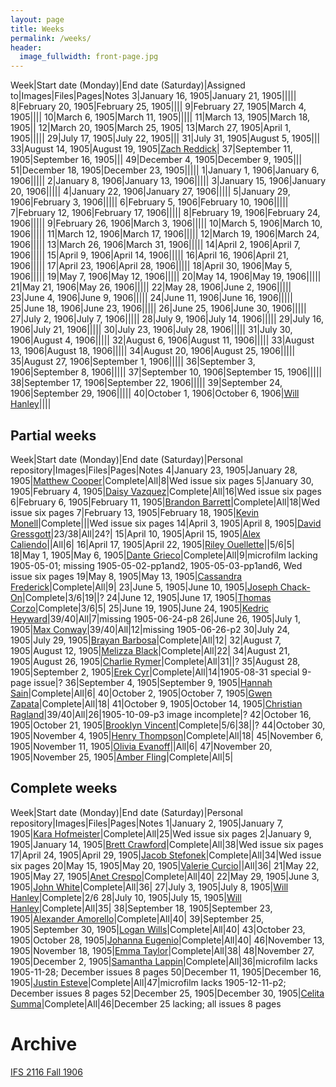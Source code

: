 ```yaml
---
layout: page
title: Weeks
permalink: /weeks/
header:
  image_fullwidth: front-page.jpg
---
```

Week|Start date (Monday)|End date (Saturday)|Assigned to|Images|Files|Pages|Notes
3|January 16, 1905|January 21, 1905|||||
8|February 20, 1905|February 25, 1905||||
9|February 27, 1905|March 4, 1905||||
10|March 6, 1905|March 11, 1905|||||
11|March 13, 1905|March 18, 1905||
12|March 20, 1905|March 25, 1905|
13|March 27, 1905|April 1, 1905|||||
29|July 17, 1905|July 22, 1905|||
31|July 31, 1905|August 5, 1905|||
33|August 14, 1905|August 19, 1905|[Zach Reddick](https://github.com/znr13)|
37|September 11, 1905|September 16, 1905|||
49|December 4, 1905|December 9, 1905|||
51|December 18, 1905|December 23, 1905|||||
1|January 1, 1906|January 6, 1906|||||
2|January 8, 1906|January 13, 1906|||||
3|January 15, 1906|January 20, 1906|||||
4|January 22, 1906|January 27, 1906|||||
5|January 29, 1906|February 3, 1906|||||
6|February 5, 1906|February 10, 1906|||||
7|February 12, 1906|February 17, 1906|||||
8|February 19, 1906|February 24, 1906|||||
9|February 26, 1906|March 3, 1906|||||
10|March 5, 1906|March 10, 1906|||||
11|March 12, 1906|March 17, 1906|||||
12|March 19, 1906|March 24, 1906|||||
13|March 26, 1906|March 31, 1906|||||
14|April 2, 1906|April 7, 1906|||||
15|April 9, 1906|April 14, 1906|||||
16|April 16, 1906|April 21, 1906|||||
17|April 23, 1906|April 28, 1906|||||
18|April 30, 1906|May 5, 1906|||||
19|May 7, 1906|May 12, 1906|||||
20|May 14, 1906|May 19, 1906|||||
21|May 21, 1906|May 26, 1906|||||
22|May 28, 1906|June 2, 1906|||||
23|June 4, 1906|June 9, 1906|||||
24|June 11, 1906|June 16, 1906|||||
25|June 18, 1906|June 23, 1906|||||
26|June 25, 1906|June 30, 1906|||||
27|July 2, 1906|July 7, 1906|||||
28|July 9, 1906|July 14, 1906|||||
29|July 16, 1906|July 21, 1906|||||
30|July 23, 1906|July 28, 1906|||||
31|July 30, 1906|August 4, 1906|||||
32|August 6, 1906|August 11, 1906|||||
33|August 13, 1906|August 18, 1906|||||
34|August 20, 1906|August 25, 1906|||||
35|August 27, 1906|September 1, 1906|||||
36|September 3, 1906|September 8, 1906|||||
37|September 10, 1906|September 15, 1906|||||
38|September 17, 1906|September 22, 1906|||||
39|September 24, 1906|September 29, 1906|||||
40|October 1, 1906|October 6, 1906|[Will Hanley](https://github.com/whanley)||||

## Partial weeks

Week|Start date (Monday)|End date (Saturday)|Personal repository|Images|Files|Pages|Notes
4|January 23, 1905|January 28, 1905|[Matthew Cooper](https://github.com/Mic15b/dig-eg-gaz)|Complete|All|8|Wed issue six pages
5|January 30, 1905|February 4, 1905|[Daisy Vazquez](https://github.com/dvazquez703/dig-eg-gaz)|Complete|All|16|Wed issue six pages
6|February 6, 1905|February 11, 1905|[Brandon Barrett](https://github.com/bcb14g/dig-eg-gaz)|Complete|All|18|Wed issue six pages
7|February 13, 1905|February 18, 1905|[Kevin Monell](https://github.com/knm15e/dig-eg-gaz)|Complete|||Wed issue six pages
14|April 3, 1905|April 8, 1905|[David Gressgott](https://github.com/djdaviedave/dig-eg-gaz)|23/38|All|24?|
15|April 10, 1905|April 15, 1905|[Alex Caliendo](https://github.com/RGOODY3210/dig-eg-gaz)||All|6|
16|April 17, 1905|April 22, 1905|[Riley Ouellette](https://github.com/rouellette07/dig-eg-gaz)||5/6|5|
18|May 1, 1905|May 6, 1905|[Dante Grieco](https://github.com/dgg15/dig-eg-gaz)|Complete|All|9|microfilm lacking 1905-05-01; missing 1905-05-02-pp1and2, 1905-05-03-pp1and6, Wed issue six pages
19|May 8, 1905|May 13, 1905|[Cassandra Frederick](https://github.com/caf15b)|Complete|All|9|
23|June 5, 1905|June 10, 1905|[Joseph Chack-On](https://github.com/jochack/dig-eg-gaz)|Complete|3/6|19||?
24|June 12, 1905|June 17, 1905|[Thomas Corzo](https://github.com/ThomasC24)|Complete|3/6|5|
25|June 19, 1905|June 24, 1905|[Kedric Heyward](https://github.com/Kheyward/dig-eg-gaz)|39/40|All|7|missing 1905-06-24-p8
26|June 26, 1905|July 1, 1905|[Max Conway](https://github.com/maxconwayfsu/dig-eg-gaz)|39/40|All|12|missing 1905-06-26-p2
30|July 24, 1905|July 29, 1905|[Brayan Barbosa](https://github.com/brayanbar/dig-eg-gaz)|Complete|All|12|
32|August 7, 1905|August 12, 1905|[Melizza Black](https://github.com/MelizzaBlack/dig-eg-gaz)|Complete|All|22|
34|August 21, 1905|August 26, 1905|[Charlie Rymer](https://github.com/crymer)|Complete|All|31||?
35|August 28, 1905|September 2, 1905|[Erek Cyr](https://github.com/ErekCyr/dig-eg-gaz)|Complete|All|14|1905-08-31 special 9-page issue|?
36|September 4, 1905|September 9, 1905|[Hannah Sain](https://github.com/hds15b/dig-eg-gaz)|Complete|All|6|
40|October 2, 1905|October 7, 1905|[Gwen Zapata](https://github.com/Lionex/dig-eg-gaz)|Complete|All|18|
41|October 9, 1905|October 14, 1905|[Christian Ragland](https://github.com/christianragland/dig-eg-gaz)|39/40|All|26|1905-10-09-p3 image incomplete|?
42|October 16, 1905|October 21, 1905|[Brooklyn Vincent](https://github.com/bjv15/dig-eg-gaz)|Complete|5/6|38||?
44|October 30, 1905|November 4, 1905|[Henry Thompson](https://github.com/Hat15/Dig-eg-gaz)|Complete|All|18|
45|November 6, 1905|November 11, 1905|[Olivia Evanoff](https://github.com/oliviaevanoff)||All|6|
47|November 20, 1905|November 25, 1905|[Amber Fling](https://github.com/alf15c/dig-eg-gaz)|Complete|All|5|

## Complete weeks

Week|Start date (Monday)|End date (Saturday)|Personal repository|Images|Files|Pages|Notes
1|January 2, 1905|January 7, 1905|[Kara Hofmeister](https://github.com/karahofmeister)|Complete|All|25|Wed issue six pages
2|January 9, 1905|January 14, 1905|[Brett Crawford](https://github.com/wbc13)|Complete|All|38|Wed issue six pages
17|April 24, 1905|April 29, 1905|[Jacob Stefonek](https://github.com/JacobStefonek)|Complete|All|34|Wed issue six pages
20|May 15, 1905|May 20, 1905|[Valerie Curcio](https://github.com/valeriecurcio)||All|36|
21|May 22, 1905|May 27, 1905|[Anet Crespo](https://github.com/ac15at)|Complete|All|40|
22|May 29, 1905|June 3, 1905|[John White](https://github.com/jcw3)|Complete|All|36|
27|July 3, 1905|July 8, 1905|[Will Hanley](https://github.com/whanley)|Complete|2/6
28|July 10, 1905|July 15, 1905|[Will Hanley](https://github.com/whanley)|Complete|All|35|
38|September 18, 1905|September 23, 1905|[Alexander Amorello](https://github.com/AlexanderOlleroma)|Complete|All|40|
39|September 25, 1905|September 30, 1905|[Logan Wills](https://github.com/lcw16b)|Complete|All|40|
43|October 23, 1905|October 28, 1905|[Johanna Eugenio](https://github.com/jhannaeugenio)|Complete|All|40|
46|November 13, 1905|November 18, 1905|[Emma Taylor](https://github.com/ekt16)|Complete|All|38|
48|November 27, 1905|December 2, 1905|[Samantha Lappin](https://github.com/Fibinocci1123)|Complete|All|36|microfilm lacks 1905-11-28; December issues 8 pages
50|December 11, 1905|December 16, 1905|[Justin Esteve](https://github.com/jesteve3)|Complete|All|47|microfilm lacks 1905-12-11-p2; December issues 8 pages
52|December 25, 1905|December 30, 1905|[Celita Summa](https://github.com/CelitaS)|Complete|All|46|December 25 lacking; all issues 8 pages

# Archive
[IFS 2116 Fall 1906](https://dig-eg-gaz.github.io/weeks-fall-2016/)
